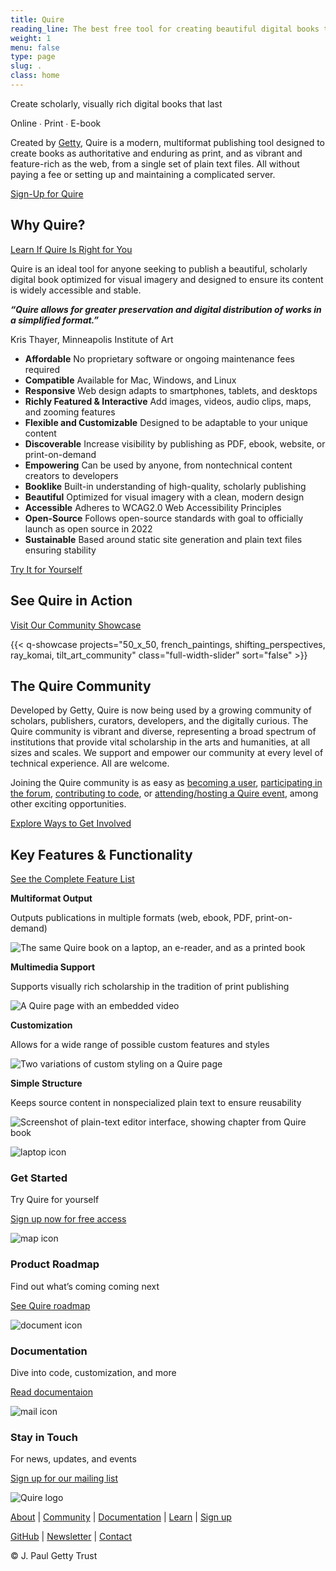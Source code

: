 ```yaml
---
title: Quire
reading_line: The best free tool for creating beautiful digital books that last.
weight: 1
menu: false
type: page
slug: .
class: home
---
```


<div class="home-block home-block--first">


<div class="head">

Create scholarly, visually rich digital books that last

</div>
<div class="subhead">

Online ∙ Print ∙ E-book

</div>

Created by [Getty](https://www.getty.edu), Quire is a modern, multiformat publishing tool designed to create books as authoritative and enduring as print, and as vibrant and feature-rich as the web, from a single set of plain text files. All without paying a fee or setting up and maintaining a complicated server.

<div class="action-button">

[Sign-Up for Quire](https://docs.google.com/forms/d/e/1FAIpQLScKOJEq9ivhwizmdazjuhxBII-s-5SUsnerWmyF8VteeeRBhA/viewform)

</div>

</div>
<div class="home-block">
<div class="home-block__header">

## Why Quire?

<div class="more-link">

[Learn If Quire Is Right for You](/documentation/implementation/)

</div>
</div>
<div class="home-block__body">

Quire is an ideal tool for anyone seeking to publish a beautiful, scholarly digital book optimized for visual imagery and designed to ensure its content is widely accessible and stable.

<div class="home-block__quote">

***“Quire allows for greater preservation and digital distribution of works in a simplified format.”***

Kris Thayer, Minneapolis Institute of Art

</div>
<div class="feature-list two-column">

- **Affordable** No proprietary software or ongoing maintenance fees required
- **Compatible** Available for Mac, Windows, and Linux
- **Responsive** Web design adapts to smartphones, tablets, and desktops
- **Richly Featured & Interactive**  Add images, videos, audio clips, maps, and zooming features
- **Flexible and Customizable** Designed to be adaptable to your unique content
- **Discoverable** Increase visibility by publishing as PDF, ebook, website, or print-on-demand
- **Empowering** Can be used by anyone, from nontechnical content creators to developers
- **Booklike** Built-in understanding of high-quality, scholarly publishing
- **Beautiful** Optimized for visual imagery with a clean, modern design
- **Accessible** Adheres to WCAG2.0 Web Accessibility Principles
- **Open-Source** Follows open-source standards with goal to officially launch as open source in 2022
- **Sustainable** Based around static site generation and plain text files ensuring stability

</div>

<div class="action-button">

[Try It for Yourself](https://docs.google.com/forms/d/e/1FAIpQLScKOJEq9ivhwizmdazjuhxBII-s-5SUsnerWmyF8VteeeRBhA/viewform)

</div>

</div>
</div>
<div class="home-block">

<div class="home-block__header">

## See Quire in Action

<div class="more-link">

[Visit Our Community Showcase](/community/community-showcase/)

</div>
</div>

{{< q-showcase projects="50_x_50, french_paintings, shifting_perspectives, ray_komai, tilt_art_community" class="full-width-slider" sort="false" >}}

</div>

<div class="home-block">
<div class="home-block__header">

## The Quire Community

</div>
<div class="home-block__body">

Developed by Getty, Quire is now being used by a growing community of scholars, publishers, curators, developers, and the digitally curious. The Quire community is vibrant and diverse, representing a broad spectrum of institutions that provide vital scholarship in the arts and humanities, at all sizes and scales. We support and empower our community at every level of technical experience. All are welcome.

Joining the Quire community is as easy as [becoming a user](https://docs.google.com/forms/d/e/1FAIpQLScKOJEq9ivhwizmdazjuhxBII-s-5SUsnerWmyF8VteeeRBhA/viewform), [participating in the forum](https://github.com/thegetty/quire/discussions), [contributing to code](https://github.com/thegetty/quire/blob/master/CONTRIBUTING.md), or [attending/hosting a Quire event](/community/news-events/), among other exciting opportunities.

<div class="action-button">

[Explore Ways to Get Involved](/community/join-us/)

</div>

</div>
</div>

<div class="home-block">
<div class="home-block__header">

## Key Features & Functionality

<div class="more-link">

[See the Complete Feature List](/about/quire/#features--functionality)

</div>
</div>
<div class="home-block__body">

<div class="image-list">

**Multiformat Output**

Outputs publications in multiple formats (web, ebook, PDF, print-on-demand)

![The same Quire book on a laptop, an e-reader, and as a printed book](/img/screenshots/multiformat.jpg)

</div>

<div class="image-list">

**Multimedia Support**

Supports visually rich scholarship in the tradition of print publishing

![A Quire page with an embedded video](/img/screenshots/video-embeds.jpg)

</div>

<div class="image-list">

**Customization**

Allows for a wide range of possible custom features and styles

![Two variations of custom styling on a Quire page](/img/screenshots/custom-styles.jpg)

</div>

<div class="image-list">

**Simple Structure**

Keeps source content in nonspecialized plain text to ensure reusability

![Screenshot of plain-text editor interface, showing chapter from Quire book](/img/screenshots/plain-text.jpg)

</div>

</div>
</div>


<div class="home-block home-block--footer">

<div class="footer-grid">

<div class="footer-item">

![laptop icon](/img/icons/laptop.png)

### Get Started

Try Quire for yourself

[Sign up now for free access](https://docs.google.com/forms/d/e/1FAIpQLScKOJEq9ivhwizmdazjuhxBII-s-5SUsnerWmyF8VteeeRBhA/viewform)

</div>
<div class="footer-item">

![map icon](/img/icons/map.png)

### Product Roadmap

Find out what’s coming coming next

[See Quire roadmap](#)

</div>
<div class="footer-item">

![document icon](/img/icons/document.png)

### Documentation

Dive into code, customization, and more

[Read documentaion](#)

</div>
<div class="footer-item">

![mail icon](/img/icons/mail.png)

### Stay in Touch

For news, updates, and events

[Sign up for our mailing list](#)

</div>

</div>

<div class="home-block__body">

![Quire logo](/img/quire-logo--sm.png)

[About](/about/) | [Community](/community/) | [Documentation](/documentation/) | [Learn](/learn/) | [Sign up](https://docs.google.com/forms/d/e/1FAIpQLScKOJEq9ivhwizmdazjuhxBII-s-5SUsnerWmyF8VteeeRBhA/viewform)

[GitHub](https://github.com/thegetty/quire/) | [Newsletter](https://newsletters.getty.edu/h/t/3482055B10CD0F24) | [Contact](mailto:quire@getty.edu)

© J. Paul Getty Trust

</div>
</div>
